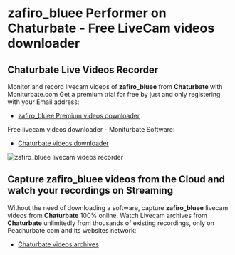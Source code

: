 # zafiro_bluee Performer on Chaturbate - Free LiveCam videos downloader

## Chaturbate Live Videos Recorder

Monitor and record livecam videos of **zafiro_bluee** from **Chaturbate** with Moniturbate.com
Get a premium trial for free by just and only registering with your Email address:
* [zafiro_bluee Premium videos downloader](https://moniturbate.com/request-demo-licence-key.html)

Free livecam videos downloader - Moniturbate Software:
* [Chaturbate videos downloader](https://moniturbate.com/moniturbate-download-software.html)

![zafiro_bluee livecam videos recorder](https://peachurnet.com/templates/moniturbate-software.png)


## Capture zafiro_bluee videos from the Cloud and watch your recordings on Streaming

Without the need of downloading a software, capture **zafiro_bluee** livecam videos from **Chaturbate** 100% online.
Watch Livecam archives from **Chaturbate** unlimitedly from thousands of existing recordings, only on Peachurbate.com and its websites network:
* [Chaturbate videos archives](https://peachurnet.com/)